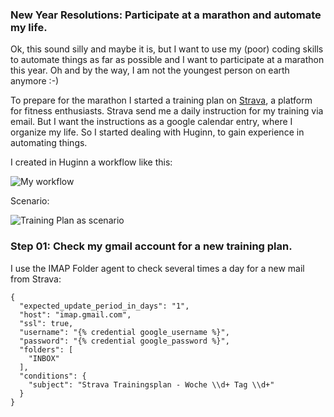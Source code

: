 ### New Year Resolutions: Participate at a marathon and automate my life.

Ok, this sound silly and maybe it is, but I want to use my (poor) coding skills to automate things as far as possible and I want to participate at a marathon this year. Oh and by the way, I am not the youngest person on earth anymore :-)

To prepare for the marathon I started a training plan on [Strava](https://www.strava.com), a platform for fitness enthusiasts. Strava send me a daily instruction for my training via email. But I want the instructions as a google calendar entry, where I organize my life. So I started dealing with Huginn, to gain experience in automating things.

I created in Huginn a workflow like this:

![My workflow](https://farm2.staticflickr.com/1551/24360536849_bf3d68b7e7_o.png)

Scenario:

![Training Plan as scenario](https://farm2.staticflickr.com/1569/24101494863_a87afba574_o.png)

### Step 01: Check my gmail account for a new training plan.

I use the IMAP Folder agent to check several times a day for a new mail from Strava:

````
{
  "expected_update_period_in_days": "1",
  "host": "imap.gmail.com",
  "ssl": true,
  "username": "{% credential google_username %}",
  "password": "{% credential google_password %}",
  "folders": [
    "INBOX"
  ],
  "conditions": {
    "subject": "Strava Trainingsplan - Woche \\d+ Tag \\d+"
  }
}

````